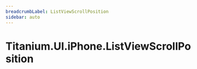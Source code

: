 ```yaml
---
breadcrumbLabel: ListViewScrollPosition
sidebar: auto
---
```


# Titanium.UI.iPhone.ListViewScrollPosition

<ProxySummary/>

<ApiDocs/>
